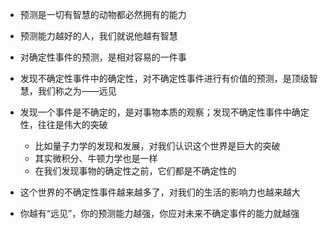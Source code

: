 * 预测是一切有智慧的动物都必然拥有的能力
* 预测能力越好的人，我们就说他越有智慧
* 对确定性事件的预测，是相对容易的一件事
* 发现不确定性事件中的确定性，对不确定性事件进行有价值的预测，是顶级智慧，我们称之为——远见

* 发现一个事件是不确定的，是对事物本质的观察；发现不确定性事件中确定性，往往是伟大的突破
	* 比如量子力学的发现和发展，对我们认识这个世界是巨大的突破
	* 其实微积分、牛顿力学也是一样
	* 在我们发现事物的确定性之前，它们都是不确定性的

* 这个世界的不确定性事件越来越多了，对我们的生活的影响力也越来越大
* 你越有“远见”，你的预测能力越强，你应对未来不确定事件的能力就越强